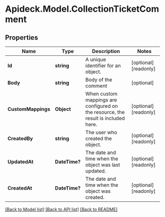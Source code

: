 # Apideck.Model.CollectionTicketComment

## Properties

Name | Type | Description | Notes
------------ | ------------- | ------------- | -------------
**Id** | **string** | A unique identifier for an object. | [optional] [readonly] 
**Body** | **string** | Body of the comment | [optional] 
**CustomMappings** | **Object** | When custom mappings are configured on the resource, the result is included here. | [optional] [readonly] 
**CreatedBy** | **string** | The user who created the object. | [optional] [readonly] 
**UpdatedAt** | **DateTime?** | The date and time when the object was last updated. | [optional] [readonly] 
**CreatedAt** | **DateTime?** | The date and time when the object was created. | [optional] [readonly] 

[[Back to Model list]](../README.md#documentation-for-models) [[Back to API list]](../README.md#documentation-for-api-endpoints) [[Back to README]](../README.md)


